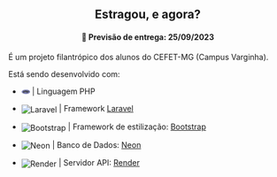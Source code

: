 <div align="center">
  <h2> Estragou, e agora? </h2>
    <h4> 📆 Previsão de entrega: 25/09/2023 </h4>
</div>

É um projeto filantrópico dos alunos do CEFET-MG (Campus Varginha).

Está sendo desenvolvido com:

- <img align="center" alt="PHP" height="15" width="15" src="https://github.com/devicons/devicon/blob/1119b9f84c0290e0f0b38982099a2bd027a48bf1/icons/php/php-original.svg" />  | Linguagem PHP

- <img align="center" alt="Laravel" height="15" width="15" src="https://encrypted-tbn0.gstatic.com/images?q=tbn:ANd9GcT8hrMXdrlkO87mCciJaPvpud0WFuwUijp3vDDS5wA&s" /> | Framework <a href="https://laravel.com/">Laravel</a>

- <img align="center" alt="Bootstrap" height="15" width="15" src="https://encrypted-tbn0.gstatic.com/images?q=tbn:ANd9GcSvIu8MjHGx40B7ndhH8O9FUMr76mCx4EcZzggk8aGbM8j3iDFQSE6UZEOmkACWS3o12VM&usqp=CAU" />  | Framework de estilização: <a href="https://getbootstrap.com/">Bootstrap</a>

- <img align="center" alt="Neon" height="15" width="15" src="https://yt3.googleusercontent.com/PCC9a0H4mCzn4HyQn8IydElbZ7lkeXXVS8oIInO93wWc4p65qNuN-XYWM0Ima9_kG_EXZEdhzQ=s900-c-k-c0x00ffffff-no-rj" /> | Banco de Dados: <a href="https://neon.tech/">Neon</a>

- <img align="center" alt="Render" height="15" width="15" src="https://intellyx.com/wp-content/uploads/2019/08/Render-cloud-intellyx-BC-logo.png" /> | Servidor API: <a href="https://render.com/">Render</a>


<!-- 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 -->
